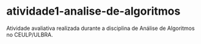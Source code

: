 # atividade1-analise-de-algoritmos

Atividade avaliativa realizada durante a disciplina de Análise de Algoritmos no CEULP/ULBRA.
